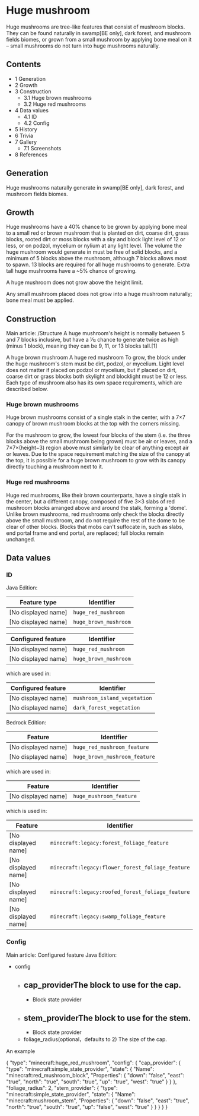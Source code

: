 # Huge mushroom
Huge mushrooms are tree-like features that consist of mushroom blocks. They can be found naturally in swamp‌[BE  only], dark forest, and mushroom fields biomes, or grown from a small mushroom by applying bone meal on it – small mushrooms do not turn into huge mushrooms naturally.

## Contents
- 1 Generation
- 2 Growth
- 3 Construction
	- 3.1 Huge brown mushrooms
	- 3.2 Huge red mushrooms
- 4 Data values
	- 4.1 ID
	- 4.2 Config
- 5 History
- 6 Trivia
- 7 Gallery
	- 7.1 Screenshots
- 8 References

## Generation
Huge mushrooms naturally generate in swamp‌[BE  only], dark forest, and mushroom fields biomes.

## Growth
Huge mushrooms have a 40% chance to be grown by applying bone meal to a small red or brown mushroom that is planted on dirt, coarse dirt, grass blocks, rooted dirt or moss blocks with a sky and block light level of 12 or less, or on podzol, mycelium or nylium at any light level. The volume the huge mushroom would generate in must be free of solid blocks, and a minimum of 5 blocks above the mushroom, although 7 blocks allows most to spawn. 13 blocks are required for all huge mushrooms to generate. Extra tall huge mushrooms have a ~5% chance of growing.

A huge mushroom does not grow above the height limit.

Any small mushroom placed does not grow into a huge mushroom naturally; bone meal must be applied.

## Construction
Main article: /Structure
A huge mushroom's height is normally between 5 and 7 blocks inclusive, but have a 1⁄12 chance to generate twice as high (minus 1 block), meaning they can be 9, 11, or 13 blocks tall.[1]

A huge brown mushroom
A huge red mushroom
To grow, the block under the huge mushroom's stem must be dirt, podzol, or mycelium. Light level does not matter if placed on podzol or mycelium, but if placed on dirt, coarse dirt or grass blocks both skylight and blocklight must be 12 or less. Each type of mushroom also has its own space requirements, which are described below.

### Huge brown mushrooms
Huge brown mushrooms consist of a single stalk in the center, with a 7×7 canopy of brown mushroom blocks at the top with the corners missing. 

For the mushroom to grow, the lowest four blocks of the stem (i.e. the three blocks above the small mushroom being grown) must be air or leaves, and a 7×7×(height−3) region above must similarly be clear of anything except air or leaves. Due to the space requirement matching the size of the canopy at the top, it is possible for a huge brown mushroom to grow with its canopy directly touching a mushroom next to it.

### Huge red mushrooms
Huge red mushrooms, like their brown counterparts, have a single stalk in the center, but a different canopy, composed of five 3×3 slabs of red mushroom blocks arranged above and around the stalk, forming a 'dome'. Unlike brown mushrooms, red mushrooms only check the blocks directly above the small mushroom, and do not require the rest of the dome to be clear of other blocks. Blocks that mobs can't suffocate in, such as slabs, end portal frame and end portal, are replaced; full blocks remain unchanged.

## Data values
### ID
Java Edition:

| Feature type        | Identifier            |
|---------------------|-----------------------|
| [No displayed name] | `huge_red_mushroom`   |
| [No displayed name] | `huge_brown_mushroom` |

| Configured feature  | Identifier            |
|---------------------|-----------------------|
| [No displayed name] | `huge_red_mushroom`   |
| [No displayed name] | `huge_brown_mushroom` |

which are used in:

| Configured feature  | Identifier                   |
|---------------------|------------------------------|
| [No displayed name] | `mushroom_island_vegetation` |
| [No displayed name] | `dark_forest_vegetation`     |

Bedrock Edition:

| Feature             | Identifier                    |
|---------------------|-------------------------------|
| [No displayed name] | `huge_red_mushroom_feature`   |
| [No displayed name] | `huge_brown_mushroom_feature` |

which are used in:

| Feature             | Identifier              |
|---------------------|-------------------------|
| [No displayed name] | `huge_mushroom_feature` |

which is used in:

| Feature             | Identifier                                       |
|---------------------|--------------------------------------------------|
| [No displayed name] | `minecraft:legacy:forest_foliage_feature`        |
| [No displayed name] | `minecraft:legacy:flower_forest_foliage_feature` |
| [No displayed name] | `minecraft:legacy:roofed_forest_foliage_feature` |
| [No displayed name] | `minecraft:legacy:swamp_foliage_feature`         |

### Config
Main article: Configured feature
Java Edition:

- config
	- cap_providerThe block to use for the cap.
		- 
		- Block state provider
	- stem_providerThe block to use for the stem.
		- 
		- Block state provider
	- foliage_radius(optional，defaults to 2) The size of the cap.


An example

{
  "type": "minecraft:huge_red_mushroom",
  "config": {
    "cap_provider": {
      "type": "minecraft:simple_state_provider",
      "state": {
        "Name": "minecraft:red_mushroom_block",
        "Properties": {
          "down": "false",
          "east": "true",
          "north": "true",
          "south": "true",
          "up": "true",
          "west": "true"
        }
      }
    },
    "foliage_radius": 2,
    "stem_provider": {
      "type": "minecraft:simple_state_provider",
      "state": {
        "Name": "minecraft:mushroom_stem",
        "Properties": {
          "down": "false",
          "east": "true",
          "north": "true",
          "south": "true",
          "up": "false",
          "west": "true"
        }
      }
    }
  }
}




